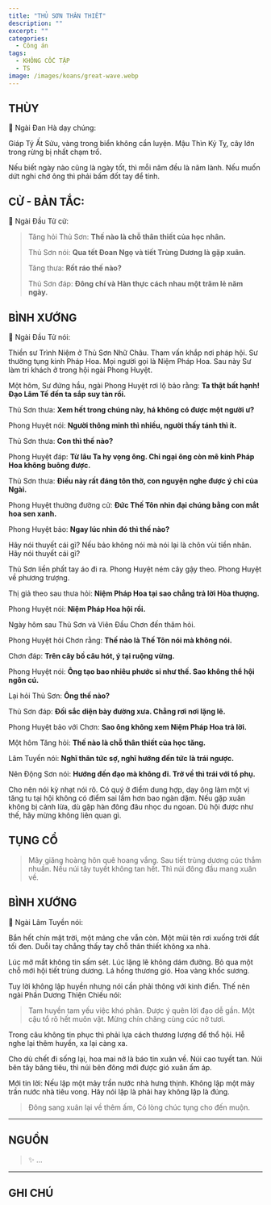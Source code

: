 ```yaml
---
title: "THỦ SƠN THÂN THIẾT"
description: ""
excerpt: ""
categories:
  - Công án
tags:
  - KHÔNG CỐC TẬP
  - TS 
image: /images/koans/great-wave.webp
---
```


## THÙY

📢 Ngài Đan Hà dạy chúng:

Giáp Tý Ất Sửu, vàng trong biển không cần luyện. Mậu Thìn Kỷ Tỵ, cây lớn trong rừng bị nhất chạm trổ. 

Nếu biết ngày nào cũng là ngày tốt, thì mỗi năm đều là năm lành. Nếu muốn dứt nghi chớ ông thì phải bấm đốt tay để tính.

## CỬ - BẢN TẮC:

📢 Ngài Đầu Tử cử:

> Tăng hỏi Thủ Sơn: **Thế nào là chỗ thân thiết của học nhân.**
>
> Thủ Sơn nói: **Qua tết Đoan Ngọ và tiết Trùng Dương là gặp xuân.**
>
> Tăng thưa: **Rốt ráo thế nào?**
>
> Thủ Sơn đáp: **Đông chí và Hàn thực cách nhau một trăm lẻ năm ngày.**

## BÌNH XƯỚNG

📢 Ngài Đầu Tử nói:

Thiền sư Trình Niệm ở Thủ Sơn Nhữ Châu. Tham vấn khắp nơi pháp hội. Sư thường tụng kinh Pháp Hoa. 
Mọi người gọi là Niệm Pháp Hoa. Sau này Sư làm tri khách ở trong hội ngài Phong Huyệt.

Một hôm, Sư đứng hầu, ngài Phong Huyệt rơi lộ bảo rằng: **Ta thật bất hạnh! Đạo Lâm Tế đến ta sắp suy tàn rồi.**

Thủ Sơn thưa: **Xem hết trong chúng này, há không có được một người ư?**

Phong Huyệt nói: **Người thông minh thì nhiều, người thấy tánh thì ít.**

Thủ Sơn thưa: **Con thì thế nào?**

Phong Huyệt đáp: **Từ lâu Ta hy vọng ông. Chỉ ngại ông còn mê kinh Pháp Hoa không buông được.**

Thủ Sơn thưa: **Điều này rất đáng tôn thờ, con nguyện nghe được ý chỉ của Ngài.**

Phong Huyệt thường đường cử: **Đức Thế Tôn nhìn đại chúng bằng con mắt hoa sen xanh.**

Phong Huyệt bảo: **Ngay lúc nhìn đó thì thế nào?**

Hãy nói thuyết cái gì? Nếu bảo không nói mà nói lại là chôn vùi tiền nhân. Hãy nói thuyết cái gì?

Thủ Sơn liền phất tay áo đi ra. Phong Huyệt ném cây gậy theo. Phong Huyệt về phương trượng.

Thị giả theo sau thưa hỏi: **Niệm Pháp Hoa tại sao chẳng trả lời Hòa thượng.**

Phong Huyệt nói: **Niệm Pháp Hoa hội rồi.**

Ngày hôm sau Thủ Sơn và Viên Đầu Chơn đến thăm hỏi.

Phong Huyệt hỏi Chơn rằng: **Thế nào là Thế Tôn nói mà không nói.**

Chơn đáp: **Trên cây bồ câu hót, ý tại ruộng vừng.**

Phong Huyệt nói: **Ông tạo bao nhiêu phước si như thế. Sao không thể hội ngôn cú.**

Lại hỏi Thủ Sơn: **Ông thế nào?**

Thủ Sơn đáp: **Đối sắc diện bày đường xưa. Chẳng rơi nơi lặng lẽ.**

Phong Huyệt bảo với Chơn: **Sao ông không xem Niệm Pháp Hoa trả lời.**

Một hôm Tăng hỏi: **Thế nào là chỗ thân thiết của học tăng.**

Lâm Tuyền nói: **Nghĩ thân tức sợ, nghĩ hướng đến tức là trái ngược.**

Nên Động Sơn nói: **Hướng đến đạo mà không đi. Trở về thì trái với tổ phụ.**

Cho nên nói kỳ nhạt nói rõ. Có quý ở điểm dung hợp, dạy ông làm một vị tăng tu tại hội không có điểm sai lầm hơn bao ngàn dặm. 
Nếu gặp xuân không bị cảnh lừa, dù gặp hàn đông đâu nhọc du ngoan. Dù hội được như thế, hãy mừng không liên quan gì.


## TỤNG CỔ

> Mây giăng hoàng hôn quê hoang vắng.
Sau tiết trùng dương cúc thắm nhuần.
Nếu núi tây tuyết không tan hết.
Thì núi đông đầu mang xuân về.

## BÌNH XƯỚNG

📢 Ngài Lâm Tuyền nói:

Bắn hết chín mặt trời, một mảng che vẫn còn. Một mũi tên rơi xuống trời đất tối đen. Duỗi tay chẳng thấy tay chỗ thân thiết không xa nhà. 

Lúc mở mắt không tin sấm sét. Lúc lặng lẽ không dám đường. Bỏ qua một chỗ mới hội tiết trùng dương. Lá hồng thương gió. Hoa vàng khốc sương. 

Tuy lời không lập huyền nhưng nói cần phải thông với kinh điển. Thế nên ngài Phần Dương Thiện Chiếu nói:

> Tam huyền tam yếu việc khó phân.
Được ý quên lời đạo dễ gần.
Một cậu tổ rõ hết muôn vật.
Mừng chín chăng cùng cúc nở tươi.

Trong câu không tin phục thì phải lựa cách thương lượng để thổ hội. Hễ nghe lại thêm huyền, xa lại càng xa.

Cho dù chết đi sống lại, hoa mai nở là báo tin xuân về. Núi cao tuyết tan. Núi bên tây băng tiêu, thì núi bên đông mới được gió xuân ấm áp.

Mới tin lời: Nếu lập một mảy trần nước nhà hưng thịnh. Không lập một mảy trần nước nhà tiêu vong. Hãy nói lập là phải hay không lập là đúng.

> Đông sang xuân lại về thêm ấm,
Có lòng chúc tụng cho đến muộn.

<hr class="blog-rule" />

## NGUỒN

> ✨ ...

<hr class="blog-rule" />

## GHI CHÚ

[^1]: ⭐️ <a href="/masters/Shaoshan-Huanpu" target="_blank">🔗 TS </a>
